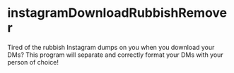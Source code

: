 # instagramDownloadRubbishRemover
Tired of the rubbish Instagram dumps on you when you download your DMs? This program will separate and correctly format your DMs with your person of choice! 
